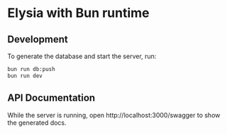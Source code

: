 # Elysia with Bun runtime

## Development
To generate the database and start the server, run:
```bash
bun run db:push
bun run dev
```

## API Documentation
While the server is running, open http://localhost:3000/swagger to show the generated docs.